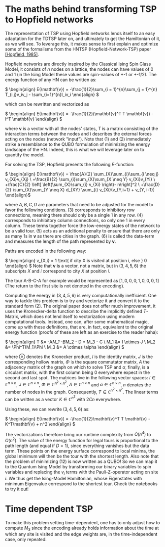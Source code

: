 # The maths behind transforming TSP to Hopfield networks


The representation of TSP using Hopfield networks lends itself to an easy adaptation for the TDTSP later on, and ultimately to get the Hamiltonian of it, as we will see. To leverage this, it makes sense to first explain and optimize some of the formalisms from the HNTSP (Hopfield-Network-TSP) paper [[Hopfield, 1985]](https://www.researchgate.net/publication/19135224_Neural_Computation_of_Decisions_in_Optimization_Problems).

Hopfield networks are directly inspired by the Classical Ising Spin Glass Model, it consists of $n$ nodes on a lattice, the nodes can have values of 0 and 1 (in the Ising Model these values are spin-values of +-1 or +-1/2). The energy function of any HN can be written as:

$
\begin{align}
E(\mathbf{v}) = -\frac{1}{2}\sum_{i = 1}^{n}\sum_{j = 1}^{n} T_{i,j}v_iv_j - \sum_{i=1}^{n}I_iv_i
\end{align}
$

which can be rewritten and vectorized as

$
\begin{align}
E(\mathbf{v}) = -\frac{1}{2}(\mathbf{v}^T T \mathbf{v}) - I^T \mathbf{v}
\end{align}
$

where $\mathbf{v}$ is a vector with all the nodes' states, $T$ is a matrix consisting of the interaction terms between the nodes and $I$ describes the external forces acting on the nodes (network "input"). Note that $(1)$ and $(2)$ immediately strike a resemblance to the QUBO formulation of minimizing the energy landscape of the HN. Indeed, this is what we will leverage later on to quantify the model.

For solving the TSP, Hopfield presents the following $E$-function:

$
\begin{align}
E(\mathbf{v}) = \frac{A}{2} \sum_{X}\sum_{i}\sum_{i \neq j} v_{Xi}v_{Xj} \\
+\frac{B}{2} \sum_{i}\sum_{X}\sum_{X \neq Y} v_{Xi}v_{Yi} \\
+\frac{C}{2} \left[ \left(\sum_{X}\sum_{i} v_{Xi} \right)- n\right]^2 \\
+\frac{D}{2} \sum_{X}\sum_{Y \neq X} d_{XY} \sum_{i} v_{Xi}(v_{Y,i+1} + v_{Y, i-1})
\end{align}$

where $A,B,C,D$ are parameters that need to be adjusted for the model to favor the following conditions. $(3)$ corresponds to inhibitory row connections, meaning there should only be a single 1 in any row. $(4)$ corresponds to inhibitory column connections, so only one 1 in every column. These terms together force the low-energy states of the network to be a valid tour. $(5)$ acts as an additional penalty to ensure that there are only as many 1s in $\mathbf{v}$ as there are cities in the graph. $(6)$ is called the data-term and measures the length of the path represented by $\mathbf{v}$.

Paths are encoded in the following way:

$
\begin{align}
v_{X,i} = 1 \text{ if city X is visited at position i, else } 0
\end{align}
$
Note that $\mathbf{v}$ is a vector, not a matrix, but in $(3,4,5,6)$ the subscripts $X$ and $i$ correspond to city $X$ at position $i$.

The tour A-B-C-A for example would be represented as $[1,0,0,0,1,0,0,0,1]$ (The return to the first site is not denoted in the encoding).

Computing the energy in $(3,4,5,6)$ is very computationally inefficient. One way to tackle this problem is to try and vectorize it and convert it to the standard form $(2)$. The original paper does not offer much improvement, it uses the Kronecker-delta function to describe the implicitly defined $T$-Matrix, which does not lend itself to vectorization using modern computational tools. Instead, one can, after some mathematical magic, come up with these definitions, that are, in fact, equivalent to the original energy function (proofs of these are left as an exercise to the reader haha):

$
\begin{align}
T &= -A*M_1 -B*M_2 - D * M_3 - C \\
M_1 &= I \otimes J \\
M_2 &= \Phi^T(M_1)\Phi \\
M_3 &= A \otimes \alpha
\end{align}
$

where $\otimes$ denotes the Kronecker product, $I$ is the identity matrix, $J$ is the corresponding hollow matrix, $\Phi$ is the square commutator matrix, $A$ the adjacency matrix of the graph on which to solve TSP and $\alpha$, finally, is a circulant matrix, with the first column being 0 everywhere expect in the second and last spot. The matrices live in the following vector spaces: $I \in \mathbb{C}^{n\times n}$, $J \in \mathbb{C}^{n \times n}$, $\Phi \in \mathbb{C}^{n^2 \times n^2}$, $A \in \mathbb{C}^{n \times n}$ and $\alpha \in \mathbb{C}^{n \times n}$. $n$ denotes the number of nodes in the graph. Consequently, $T \in \mathbb{C}^{n^2 \times n^2}$. The linear terms can be written as a vector $K \in \mathbb{C}^{n^2}$ with $2Cn$ everywhere.

Using these, we can rewrite $(3,4,5,6)$ as:

$
\begin{align}
E(\mathbf{v}) = -\frac{1}{2}\mathbf{v}^T T \mathbf{v} - K^T\mathbf{v} + n^2
\end{align}
$

The vectorizations therefore bring our runtime complexity from $O(n^4)$ to $O(n^2)$. The value of the energy function for legal tours is proportional to the path length (and equal if $D=1$), since everything vanishes but the data term. These points on the energy surface correspond to local minima, the global minimum will then be the tour with the shortest length. Also note that the problem of minimizing $(12)$ is now written as a QUBO! So we can map it to the Quantum Ising Model by transforming our binary variables to spin variables and replacing the $v_i$ terms with the Pauli-Z-operator acting on site $i$. We thus get the Ising-Model Hamiltonian, whose Eigenstates with minimum Eigenvalue correspond to the shortest tour. Check the notebooks to try it out!



# Time dependent TSP

To make this problem setting time-dependent, one has to only adjust how to compute $M_3$ since the encoding already holds information about the time at which any site is visited and the edge weights are, in the time-independent case, only repeated.